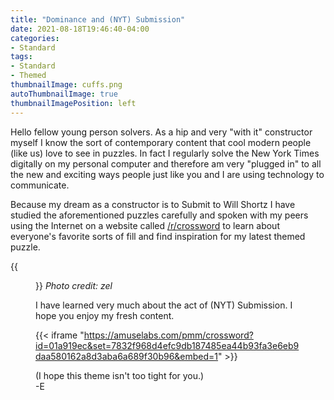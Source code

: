 ```yaml
---
title: "Dominance and (NYT) Submission"
date: 2021-08-18T19:46:40-04:00
categories:
- Standard
tags:
- Standard
- Themed
thumbnailImage: cuffs.png
autoThumbnailImage: true
thumbnailImagePosition: left
---
```


Hello fellow young person solvers.  As a hip and very "with it" constructor myself I know the sort of contemporary content that cool modern people (like us) love to see in puzzles.  In fact I regularly solve the New York Times digitally on my personal computer and therefore am very "plugged in" to all the new and exciting ways people just like you and I are using technology to communicate.
<!--more-->

Because my dream as a constructor is to Submit to Will Shortz I have studied the aforementioned puzzles carefully and spoken with my peers using the Internet on a website called [/r/crossword](https://reddit.com/r/crossword/) to learn about everyone's favorite sorts of fill and find inspiration for my latest themed puzzle.

{{<figure src="/cuffs.png" width="50px">}}
*Photo credit: zel*

I have learned very much about the act of (NYT) Submission.  I hope you enjoy my fresh content.

{{< iframe "https://amuselabs.com/pmm/crossword?id=01a919ec&set=7832f968d4efc9db187485ea44b93fa3e6eb9daa580162a8d3aba6a689f30b96&embed=1" >}}

(I hope this theme isn't too tight for you.)  
-E